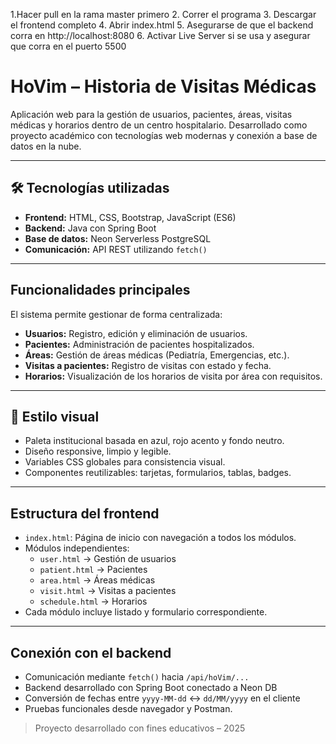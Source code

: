 1.Hacer pull en la rama master primero
2. Correr el programa
3. Descargar el frontend completo
4. Abrir index.html
5. Asegurarse de que el backend corra en http://localhost:8080
6. Activar Live Server si se usa y asegurar que corra en el puerto 5500



# HoVim – Historia de Visitas Médicas

Aplicación web para la gestión de usuarios, pacientes, áreas, visitas médicas y horarios dentro de un centro hospitalario. Desarrollado como proyecto académico con tecnologías web modernas y conexión a base de datos en la nube.

---

## 🛠️ Tecnologías utilizadas

- **Frontend:** HTML, CSS, Bootstrap, JavaScript (ES6)
- **Backend:** Java con Spring Boot
- **Base de datos:** Neon Serverless PostgreSQL
- **Comunicación:** API REST utilizando `fetch()`

---

## Funcionalidades principales

El sistema permite gestionar de forma centralizada:

-  **Usuarios:** Registro, edición y eliminación de usuarios.
- **Pacientes:** Administración de pacientes hospitalizados.
-  **Áreas:** Gestión de áreas médicas (Pediatría, Emergencias, etc.).
-  **Visitas a pacientes:** Registro de visitas con estado y fecha.
- **Horarios:** Visualización de los horarios de visita por área con requisitos.

---

## 🎨 Estilo visual

- Paleta institucional basada en azul, rojo acento y fondo neutro.
- Diseño responsive, limpio y legible.
- Variables CSS globales para consistencia visual.
- Componentes reutilizables: tarjetas, formularios, tablas, badges.

---

## Estructura del frontend

- `index.html`: Página de inicio con navegación a todos los módulos.
- Módulos independientes:
  - `user.html` → Gestión de usuarios
  - `patient.html` → Pacientes
  - `area.html` → Áreas médicas
  - `visit.html` → Visitas a pacientes
  - `schedule.html` → Horarios
- Cada módulo incluye listado y formulario correspondiente.

---

## Conexión con el backend

- Comunicación mediante `fetch()` hacia `/api/hoVim/...`
- Backend desarrollado con Spring Boot conectado a Neon DB
- Conversión de fechas entre `yyyy-MM-dd` ↔ `dd/MM/yyyy` en el cliente
- Pruebas funcionales desde navegador y Postman.

> Proyecto desarrollado con fines educativos – 2025 
